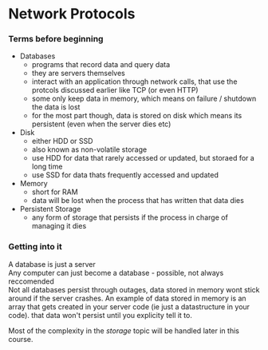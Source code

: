 # Network Protocols

### Terms before beginning
- Databases
  - programs that record data and query data
  - they are servers themselves
  - interact with an application through network calls, that use the protcols discussed earlier like TCP (or even HTTP)
  - some only keep data in memory, which means on failure / shutdown the data is lost
  - for the most part though, data is stored on disk which means its persistent (even when the server dies etc)
- Disk
  - either HDD or SSD
  - also known as non-volatile storage
  - use HDD for data that rarely accessed or updated, but storaed for a long time
  - use SSD for data thats frequently accessed and updated
- Memory
  - short for RAM
  - data will be lost when the process that has written that data dies
- Persistent Storage
  - any form of storage that persists if the process in charge of managing it dies


### Getting into it
A database is just a server \
Any computer can just become a database - possible, not always reccomended \
Not all databases persist through outages, data stored in memory wont stick around if the server crashes. An example of data stored in memory is an array that gets created in your server code (ie just a datastructure in your code). that data won't persist until you explicity tell it to.

Most of the complexity in the *storage* topic will be handled later in this course.
